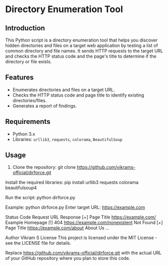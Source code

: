 # Directory Enumeration Tool

## Introduction

This Python script is a directory enumeration tool that helps you discover hidden directories and files on a target web application by testing a list of common directory and file names. It sends HTTP requests to the target URL and checks the HTTP status code and the page's title to determine if the directory or file exists.

## Features

- Enumerates directories and files on a target URL.
- Checks the HTTP status code and page title to identify existing directories/files.
- Generates a report of findings.

## Requirements

- Python 3.x
- Libraries: `urllib3`, `requests`, `colorama`, `BeautifulSoup`

## Usage

1. Clone the repository:
    git clone https://github.com/vikrams-official/dirforce.git
   
Install the required libraries:
pip install urllib3 requests colorama beautifulsoup4

Run the script:
python dirforce.py

Example:
python dirforce.py
Enter target URL: https://example.com

Status Code                             Request URL                              Response
[+] Page Title                         https://example.com/                      Example Homepage
[!] 404                                https://example.com/nonexistent           Not Found
[+] Page Title                         https://example.com/about                 About Us
...

Author
Vikram S
License
This project is licensed under the MIT License - see the LICENSE file for details.

Replace https://github.com/vikrams-official/dirforce.git with the actual URL of your GitHub repository where you plan to store this code.
